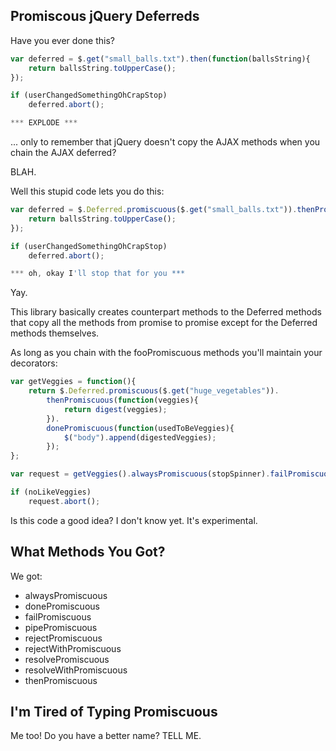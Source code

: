 Promiscous jQuery Deferreds
---------------------------

Have you ever done this?

```Javascript
var deferred = $.get("small_balls.txt").then(function(ballsString){
    return ballsString.toUpperCase();
});

if (userChangedSomethingOhCrapStop)
    deferred.abort();

*** EXPLODE ***
```

... only to remember that jQuery doesn't copy the AJAX methods when you chain the AJAX deferred?

BLAH.

Well this stupid code lets you do this:

```Javascript
var deferred = $.Deferred.promiscuous($.get("small_balls.txt")).thenPromiscous(function(ballsString){
    return ballsString.toUpperCase();
});

if (userChangedSomethingOhCrapStop)
    deferred.abort();

*** oh, okay I'll stop that for you ***
```

Yay.

This library basically creates counterpart methods to the Deferred methods that copy all the methods from promise to promise except for the Deferred methods themselves.

As long as you chain with the fooPromiscuous methods you'll maintain your decorators:

```Javascript
var getVeggies = function(){
    return $.Deferred.promiscuous($.get("huge_vegetables")).
        thenPromiscuous(function(veggies){
            return digest(veggies);
        }).
        donePromiscuous(function(usedToBeVeggies){
            $("body").append(digestedVeggies);
        });
};

var request = getVeggies().alwaysPromiscuous(stopSpinner).failPromiscuous(terribleError);

if (noLikeVeggies)
    request.abort();
```

Is this code a good idea?  I don't know yet.  It's experimental.

What Methods You Got?
---------------------

We got:

* alwaysPromiscuous
* donePromiscuous
* failPromiscuous
* pipePromiscuous
* rejectPromiscuous
* rejectWithPromiscuous
* resolvePromiscuous
* resolveWithPromiscuous
* thenPromiscuous

I'm Tired of Typing Promiscuous
-------------------------------

Me too!  Do you have a better name?  TELL ME.
